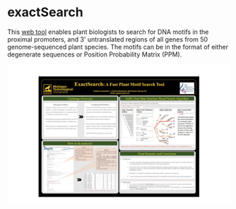 # exactSearch
This [web tool](http://sys.bio.mtu.edu/motif/) enables plant biologists to search for DNA motifs in the proximal promoters, and 3' untranslated regions of all genes from 50 genome-sequenced plant species. The motifs can be in the format of either degenerate sequences or Position Probability Matrix (PPM). 


![Alt text](/poster.jpg?raw=true "Poster Exact Search")


